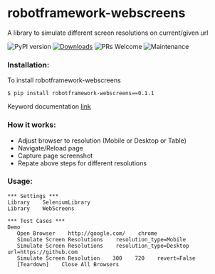 # robotframework-webscreens

A library to simulate different screen resolutions on current/given url

![PyPI version](https://badge.fury.io/py/robotframework-webscreens.svg)
[![Downloads](https://pepy.tech/badge/robotframework-webscreens)](https://pepy.tech/project/robotframework-webscreens)
![PRs Welcome](https://img.shields.io/badge/PRs-welcome-brightgreen.svg?style=flat-square)
![Maintenance](https://img.shields.io/badge/Maintained%3F-yes-green.svg)

### Installation:

 To install robotframework-webscreens
 ```
 $ pip install robotframework-webscreens==0.1.1
 ```
 Keyword documentation [link](https://robotframework-webscreens.netlify.app/)

### How it works:

 - Adjust browser to resolution (Mobile or Desktop or Table)
 - Navigate/Reload page
 - Capture page screenshot
 - Repate above steps for different resolutions

### Usage:

 ```
*** Settings ***
Library    SeleniumLibrary
Library    WebScreens

*** Test Cases ***
Demo
    Open Browser    http://google.com/    chrome
    Simulate Screen Resolutions    resolution_type=Mobile
    Simulate Screen Resolutions    resolution_type=Desktop    url=https://github.com
    Simulate Screen Resolution    300    720    revert=False
    [Teardown]    Close All Browsers
 ```